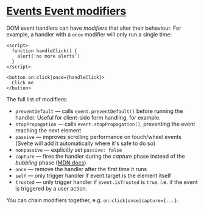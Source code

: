 # [Events  Event modifiers](https://svelte.dev/tutorial/event-modifiers)

DOM event handlers can have _modifiers_ that alter their behaviour. For example, a handler with a `once` modifier will only run a single time:

```svelte
<script>
  function handleClick() {
    alert('no more alerts')
  }
</script>

<button on:click|once={handleClick}>
  Click me
</button>
```

The full list of modifiers:

- `preventDefault` — calls `event.preventDefault()` before running the handler. Useful for client-side form handling, for example.
- `stopPropagation` — calls `event.stopPropagation()`, preventing the event reaching the next element
- `passive` — improves scrolling performance on touch/wheel events (Svelte will add it automatically where it's safe to do so)
- `nonpassive` — explicitly set `passive: false`
- `capture` — fires the handler during the _capture_ phase instead of the _bubbling_ phase ([MDN docs](https://developer.mozilla.org/en-US/docs/Learn/JavaScript/Building_blocks/Events#Event_bubbling_and_capture))
- `once` — remove the handler after the first time it runs
- `self` — only trigger handler if event.target is the element itself
- `trusted` — only trigger handler if `event.isTrusted` is `true`. I.e. if the event is triggered by a user action.

You can chain modifiers together, e.g. `on:click|once|capture={...}`.
